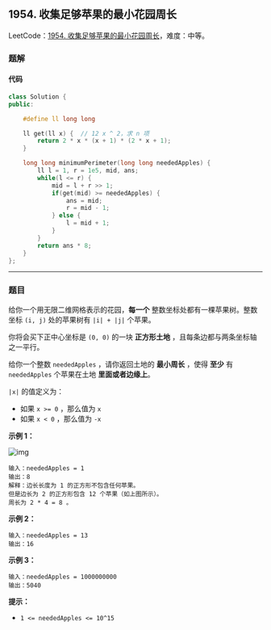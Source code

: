 ## 1954. 收集足够苹果的最小花园周长

LeetCode：[1954. 收集足够苹果的最小花园周长](https://leetcode.cn/problems/minimum-garden-perimeter-to-collect-enough-apples/)，难度：中等。

### 题解

#### 代码

```c++
class Solution {
public:

    #define ll long long 

    ll get(ll x) {  // 12 x ^ 2，求 n 项
        return 2 * x * (x + 1) * (2 * x + 1);
    }

    long long minimumPerimeter(long long neededApples) {
        ll l = 1, r = 1e5, mid, ans;
        while(l <= r) {
            mid = l + r >> 1;
            if(get(mid) >= neededApples) {
                ans = mid;
                r = mid - 1;
            } else {
                l = mid + 1;
            }
        }
        return ans * 8;
    }
};
```



---



### 题目

给你一个用无限二维网格表示的花园，**每一个** 整数坐标处都有一棵苹果树。整数坐标 `(i, j)` 处的苹果树有 `|i| + |j|` 个苹果。

你将会买下正中心坐标是 `(0, 0)` 的一块 **正方形土地** ，且每条边都与两条坐标轴之一平行。

给你一个整数 `neededApples` ，请你返回土地的 **最小周长** ，使得 **至少** 有 `neededApples` 个苹果在土地 **里面或者边缘上**。

`|x|` 的值定义为：

- 如果 `x >= 0` ，那么值为 `x`
- 如果 `x < 0` ，那么值为 `-x`

 

**示例 1：**

![img](https://gitee.com/xwl66/leetcode/raw/master/image/1954-1627790803-qcBKFw-image.png)

```
输入：neededApples = 1
输出：8
解释：边长长度为 1 的正方形不包含任何苹果。
但是边长为 2 的正方形包含 12 个苹果（如上图所示）。
周长为 2 * 4 = 8 。
```

**示例 2：**

```
输入：neededApples = 13
输出：16
```

**示例 3：**

```
输入：neededApples = 1000000000
输出：5040
```

 

**提示：**

- `1 <= neededApples <= 10^15`


